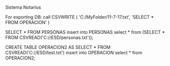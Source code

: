 Sistema Notarius



For exporting DB:
call CSVWRITE ( 'C:/MyFolder/11-7-17.txt', 'SELECT * FROM OPERACION' ) 

SELECT * FROM PERSONAS insert into PERSONAS select * from 
(SELECT * FROM CSVREAD('C://ESD/personas.txt'));

CREATE TABLE OPERACION2 AS SELECT * FROM CSVREAD('C://ESD/test.txt')
insert into OPERACION
    select * from OPERACION2;
